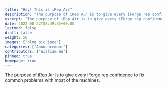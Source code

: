 ```yaml
---
title: "Hey! This is iRep Air"
description: "The purpose of iRep Air is to give every iForge rep confidence to fix common problems with most of the machines."
excerpt: "The purpose of iRep Air is to give every iForge rep confidence to fix common problems with most of the machines."
date: 2022-08-22T08:49:55+00:00
lastmod: false
draft: false
weight: 50
images: ["blog pic.jpeg"]
categories: ["Announcement"]
contributors: ["William Wu"]
pinned: true
homepage: true
---
```


The purpose of iRep Air is to give every iForge rep confidence to fix common problems with most of the machines.
